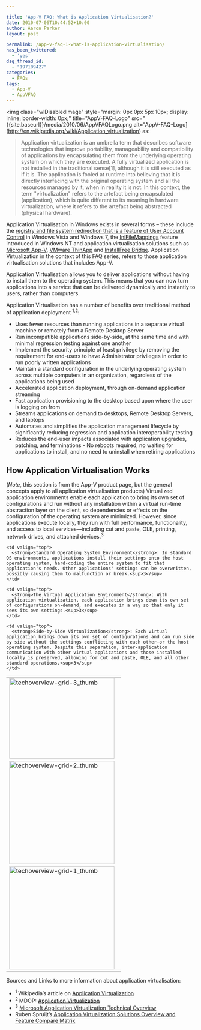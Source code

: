 ```yaml
---

title: 'App-V FAQ: What is Application Virtualisation?'
date: 2010-07-06T10:44:52+10:00
author: Aaron Parker
layout: post

permalink: /app-v-faq-1-what-is-application-virtualisation/
has_been_twittered:
  - 'yes'
dsq_thread_id:
  - "197109427"
categories:
  - FAQs
tags:
  - App-V
  - AppVFAQ
---
```

<img class="wlDisabledImage" style="margin: 0px 0px 5px 10px; display: inline; border-width: 0px;" title="AppV-FAQ-Logo" src="{{site.baseurl}}/media/2010/06/AppVFAQLogo.png alt="AppV-FAQ-Logo](http://en.wikipedia.org/wiki/Application_virtualization) as:

> Application virtualization is an umbrella term that describes software technologies that improve portability, manageability and compatibility of applications by encapsulating them from the underlying operating system on which they are executed. A fully virtualized application is not installed in the traditional sense[1], although it is still executed as if it is. The application is fooled at runtime into believing that it is directly interfacing with the original operating system and all the resources managed by it, when in reality it is not. In this context, the term "virtualization" refers to the artefact being encapsulated (application), which is quite different to its meaning in hardware virtualization, where it refers to the artefact being abstracted (physical hardware).

Application Virtualisation in Windows exists in several forms – these include the [registry and file system redirection that is a feature of User Account Control](http://windowsteamblog.com/windows/b/developers/archive/2009/08/04/user-account-control-data-redirection.aspx) in Windows Vista and Windows 7, the [IniFileMappings](http://technet.microsoft.com/en-us/library/cc722567.aspx) feature introduced in Windows NT and application virtualisation solutions such as [Microsoft App-V](http://www.microsoft.com/windows/enterprise/products/mdop/app-v.aspx), [VMware ThinApp](http://www.vmware.com/products/thinapp/) and [InstallFree Bridge](http://www.installfree.com/the-installfree-bridge/). Application Virtualization in the context of this FAQ series, refers to those application virtualisation solutions that includes App-V.

Application Virtualisation allows you to deliver applications without having to install them to the operating system. This means that you can now turn applications into a service that can be delivered dynamically and instantly to users, rather than computers.

Application Virtualisation has a number of benefits over traditional method of application deployment <sup>1,2</sup>:

  * Uses fewer resources than running applications in a separate virtual machine or remotely from a Remote Desktop Server
  * Run incompatible applications side-by-side, at the same time and with minimal regression testing against one another
  * Implement the security principle of least privilege by removing the requirement for end-users to have Administrator privileges in order to run poorly written applications
  * Maintain a standard configuration in the underlying operating system across multiple computers in an organization, regardless of the applications being used
  * Accelerated application deployment, through on-demand application streaming
  * Fast application provisioning to the desktop based upon where the user is logging on from
  * Streams applications on demand to desktops, Remote Desktop Servers, and laptops
  * Automates and simplifies the application management lifecycle by significantly reducing regression and application interoperability testing
  * Reduces the end-user impacts associated with application upgrades, patching, and terminations - No reboots required, no waiting for applications to install, and no need to uninstall when retiring applications

## How Application Virtualisation Works

(_Note_, this section is from the App-V product page, but the general concepts apply to all application virtualisation products) Virtualized application environments enable each application to bring its own set of configurations and run without any installation within a virtual run-time abstraction layer on the client, so dependencies or effects on the configuration of the operating system are minimized. However, since applications execute locally, they run with full performance, functionality, and access to local services—including cut and paste, OLE, printing, network drives, and attached devices.<sup>3</sup>

<table width="650" border="0" cellspacing="0" cellpadding="4">
  <tr>
    <td valign="top" width="290">
      <img class="wlDisabledImage" style="margin: 0px; display: inline; border: 0px;" title="techoverview-grid-3_thumb" src="{{site.baseurl}}/media/2010/06/techoverviewgrid3_thumb.jpg" alt="techoverview-grid-3_thumb" width="280" height="215" border="0" />
    </td>
    
    <td valign="top">
      <strong>Standard Operating System Environment</strong>: In standard OS environments, applications install their settings onto the host operating system, hard-coding the entire system to fit that application's needs. Other applications' settings can be overwritten, possibly causing them to malfunction or break.<sup>3</sup>
    </td>
  </tr>
  
  <tr>
    <td valign="top" width="290">
      <img class="wlDisabledImage" style="margin: 0px; display: inline; border: 0px;" title="techoverview-grid-2_thumb" src="{{site.baseurl}}/media/2010/06/techoverviewgrid2_thumb.jpg" alt="techoverview-grid-2_thumb" width="280" height="275" border="0" />
    </td>
    
    <td valign="top">
      <strong>The Virtual Application Environment</strong>: With application virtualization, each application brings down its own set of configurations on-demand, and executes in a way so that only it sees its own settings.<sup>3</sup>
    </td>
  </tr>
  
  <tr>
    <td valign="top" width="290">
      <img class="wlDisabledImage" style="display: inline; border: 0px;" title="techoverview-grid-1_thumb" src="{{site.baseurl}}/media/2010/06/techoverviewgrid1_thumb.jpg" alt="techoverview-grid-1_thumb" width="280" height="275" border="0" />
    </td>
    
    <td valign="top">
      <strong>Side-by-Side Virtualization</strong>: Each virtual application brings down its own set of configurations and can run side by side without the settings conflicting with each other—or the host operating system. Despite this separation, inter-application communication with other virtual applications and those installed locally is preserved, allowing for cut and paste, OLE, and all other standard operations.<sup>3</sup>
    </td>
  </tr>
</table>

Sources and Links to more information about application virtualisation:

  * <sup>1 </sup>Wikipedia’s article on [Application Virtualization](http://en.wikipedia.org/wiki/Application_virtualization)
  * <sup>2 </sup>MDOP: [Application Virtualization](http://www.microsoft.com/windows/enterprise/products/mdop/app-v.aspx)
  * <sup>3</sup> [Microsoft Application Virtualization Technical Overview](http://www.microsoft.com/systemcenter/appv/techoverview.mspx)
  * Ruben Spruijt’s [Application Virtualization Solutions Overview and Feature Compare Matrix](http://www.virtuall.nl/view-document-details/application-virtualization-solutions-overview-and-feature-compare-matrix)